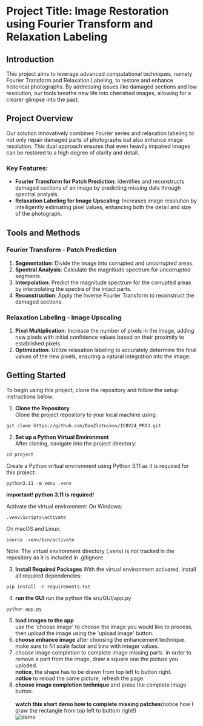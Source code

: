 # Project Title: Image Restoration using Fourier Transform and Relaxation Labeling

## Introduction
This project aims to leverage advanced computational techniques, namely Fourier Transform and Relaxation Labeling, to restore and enhance historical photographs. By addressing issues like damaged sections and low resolution, our tools breathe new life into cherished images, allowing for a clearer glimpse into the past.

## Project Overview
Our solution innovatively combines Fourier series and relaxation labeling to not only repair damaged parts of photographs but also enhance image resolution. This dual approach ensures that even heavily impaired images can be restored to a high degree of clarity and detail.

### Key Features:
- **Fourier Transform for Patch Prediction**: Identifies and reconstructs damaged sections of an image by predicting missing data through spectral analysis.
- **Relaxation Labeling for Image Upscaling**: Increases image resolution by intelligently estimating pixel values, enhancing both the detail and size of the photograph.

## Tools and Methods
### Fourier Transform - Patch Prediction
1. **Segmentation**: Divide the image into corrupted and uncorrupted areas.
2. **Spectral Analysis**: Calculate the magnitude spectrum for uncorrupted segments.
3. **Interpolation**: Predict the magnitude spectrum for the corrupted areas by interpolating the spectra of the intact parts.
4. **Reconstruction**: Apply the Inverse Fourier Transform to reconstruct the damaged sections.

### Relaxation Labeling - Image Upscaling
1. **Pixel Multiplication**: Increase the number of pixels in the image, adding new pixels with initial confidence values based on their proximity to established pixels.
2. **Optimization**: Utilize relaxation labeling to accurately determine the final values of the new pixels, ensuring a natural integration into the image.

## Getting Started
To begin using this project, clone the repository and follow the setup instructions below:


1. **Clone the Repository**<br>
Clone the project repository to your local machine using:
```
git clone https://github.com/DanZlotnikov/ICBV24_PROJ.git
```
2. **Set up a Python Virtual Environment**<br>
After cloning, navigate into the project directory:
```
cd project
```
Create a Python virtual environment using Python 3.11 as it is required for this project:
```Copy code
python3.11 -m venv .venv
```
**important! python 3.11 is required!**

Activate the virtual environment:
On Windows:
```Copy code
.venv\Scripts\activate
```
On macOS and Linux:

```Copy code
source .venv/bin/activate
```
Note: The virtual environment directory (.venv) is not tracked in the repository as it is included in .gitignore.

3. **Install Required Packages**
With the virtual environment activated, install all required dependencies:
```Copy code
pip install -r requirements.txt
```
4. **run the GUI**
run the python file src/GUI/app.py
```angular2html
python app.py
```
5. **load images to the app**<br>
use the 'choose image' to choose the image you would like to process, then upload the image using the 'upload image' button.
6. **choose enhance image** after choosing the enhancement technique. make sure to fill scale factor and bins with integer values.
7. choose image completion to complete image missing parts. in order to remove a part from the image, draw a square one the picture you uploded.
<br> **notice**, the shape has to be drawn from top left to button right.
<br>**notice** to reload the same picture, refresh the page.
8. **choose image completion technique** and press the complete image button.
<br><br>**watch this short demo how to complete missing patches**(notice how I draw the rectangle from top left to buttom right!)<br>
![demo](vidGif.gif)
